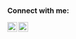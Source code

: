 ### Connect with me:

[<img align="left" alt="chudopak | LinkedIn" width="22px" src="https://cdn.jsdelivr.net/npm/simple-icons@v3/icons/linkedin.svg" />][linkedin]
[<img align="left" alt="chudopak | LinkedIn" width="22px" src="https://cdn.jsdelivr.net/npm/simple-icons@3.13.0/icons/telegram.svg" />][telegram]


[linkedin]: https//www.google.com
[telegram]: https://t.me/pMarash
